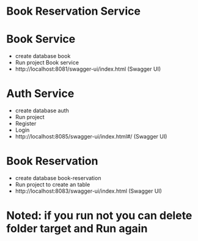 # Book Reservation Service

# Book Service
- create database book
- Run project Book service
- http://localhost:8081/swagger-ui/index.html (Swagger UI)

# Auth Service
- create database auth 
- Run project
- Register
- Login
- http://localhost:8085/swagger-ui/index.html#/ (Swagger UI)

# Book Reservation
- create database book-reservation
- Run project to create an table
- http://localhost:8083/swagger-ui/index.html (Swagger UI)

# Noted: if you run not you can delete folder target and Run again